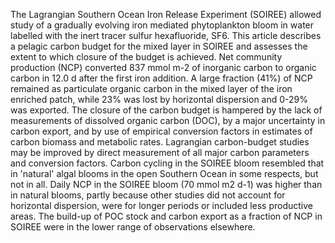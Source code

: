 ---
---
The Lagrangian Southern Ocean Iron Release Experiment (SOIREE) allowed study of a gradually evolving iron mediated phytoplankton bloom in water labelled with the inert tracer sulfur hexafluoride, SF6. This article describes a pelagic carbon budget for the mixed layer in SOIREE and assesses the extent to which closure of the budget is achieved. Net community production (NCP) converted 837 mmol m-2 of inorganic carbon to organic carbon in 12.0 d after the first iron addition. A large fraction (41%) of NCP remained as particulate organic carbon in the mixed layer of the iron enriched patch, while 23% was lost by horizontal dispersion and 0-29% was exported. The closure of the carbon budget is hampered by the lack of measurements of dissolved organic carbon (DOC), by a major uncertainty in carbon export, and by use of empirical conversion factors in estimates of carbon biomass and metabolic rates. Lagrangian carbon-budget studies may be improved by direct measurement of all major carbon parameters and conversion factors. Carbon cycling in the SOIREE bloom resembled that in 'natural' algal blooms in the open Southern Ocean in some respects, but not in all. Daily NCP in the SOIREE bloom (70 mmol m2 d-1) was higher than in natural blooms, partly because other studies did not account for horizontal dispersion, were for longer periods or included less productive areas. The build-up of POC stock and carbon export as a fraction of NCP in SOIREE were in the lower range of observations elsewhere. 